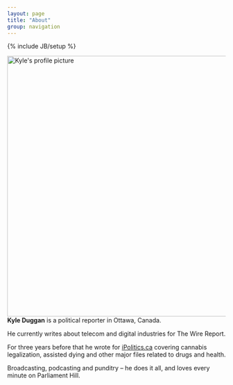 ```yaml
---
layout: page
title: "About"
group: navigation
---
```

{% include JB/setup %}
<body>
<div class="container-fluid">
<div class="row-fluid">
<div class="col-md-14">
<div class="media">
  <a class="pull-left" href="#">
    <img class="media-object" data-src="holder.js/64x64">
    <img style="float: right" class="img-responsive" alt="Kyle's profile picture" src=" https://ipolitics.ca/wp-content/uploads/2018/06/Screen-Shot-2018-06-15-at-4.08.30-PM.png" style="padding-right: 0px" width="600">
  </a>
<div class="media-body">

<p><b>Kyle Duggan</b> is a political reporter in Ottawa, Canada. <br /></p>

<p>He currently writes about telecom and digital industries for The Wire Report. </p>

<p>For three years before that he wrote for <a href="http://www.ipolitics.ca">iPolitics.ca</a> covering cannabis legalization, assisted dying and other major files related to drugs and health. <br /></p>

<p>Broadcasting, podcasting and punditry – he does it all, and loves every minute on Parliament Hill.<br /></p>
